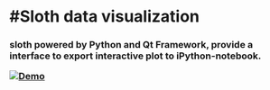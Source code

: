 #Sloth data visualization
=====

<h3>sloth powered by Python and Qt Framework, provide a interface to export interactive plot  to iPython-notebook.




[![Demo](http://img.youtube.com/vi/T-D1KVIuvjA/0.jpg)](https://www.youtube.com/watch?v=yXr62x98pXQ)
